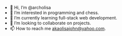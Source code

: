 - 👋 Hi, I’m @archolisa
- 👀 I’m interested in programming and chess.
- 🌱 I’m currently learning full-stack web development.
- 💞️ I’m looking to collaborate on projects.
- 📫 How to reach me akaolisajohn@yahoo.com.

<!---
archolisa/archolisa is a ✨ special ✨ repository because its `README.md` (this file) appears on your GitHub profile.
You can click the Preview link to take a look at your changes.
--->
